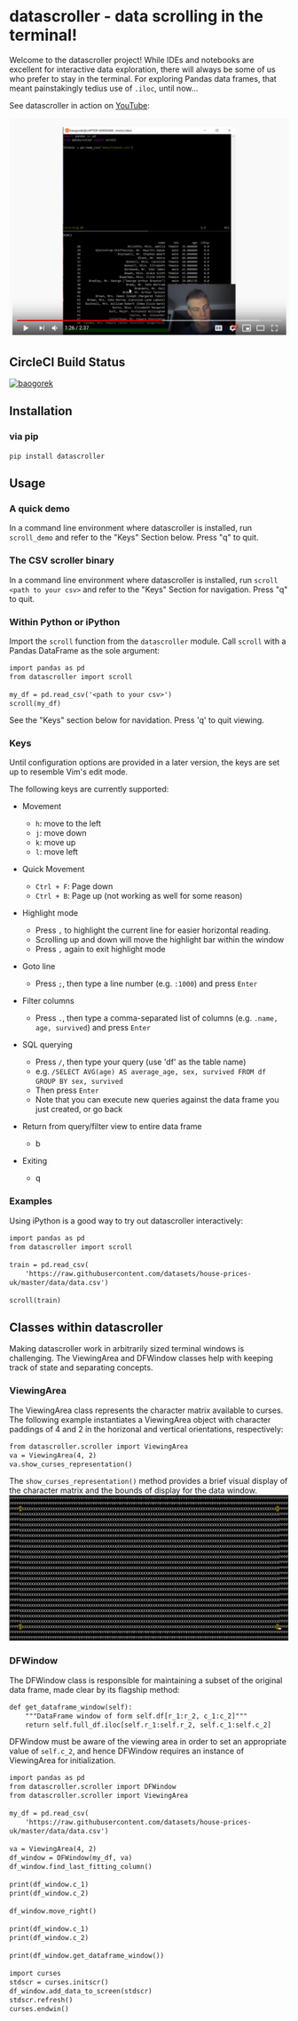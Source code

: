 datascroller - data scrolling in the terminal!
==============================================================================

Welcome to the datascroller project! While IDEs and notebooks are excellent
for interactive data exploration, there will always be some of us who prefer
to stay in the terminal. For exploring Pandas data frames, that meant
painstakingly tedius use of `.iloc`, until now...

See datascroller in action on [YouTube](http://www.youtube.com/watch?v=mewJAcurJPg):

[![datascroller](resources/datascroller_video.png)](http://www.youtube.com/watch?v=mewJAcurJPg "datascroller")

## CircleCI Build Status
[![baogorek](https://circleci.com/gh/baogorek/datascroller/tree/circle-ci.svg?style=svg)](https://circleci.com/gh/baogorek/datascroller/tree/circle-ci.svg?style=svg)

## Installation
### via pip
```
pip install datascroller
```

## Usage

### A quick demo
In a command line environment where datascroller is installed, run
`scroll_demo` and refer to the "Keys" Section below. Press "q" to quit.

### The CSV scroller binary
In a command line environment where datascroller is installed, run
`scroll <path to your csv>` and refer to the "Keys" Section for navigation.
Press "q" to quit.

### Within Python or iPython
Import the `scroll` function from the `datascroller` module.
Call `scroll` with a Pandas DataFrame as the sole argument:

```
import pandas as pd
from datascroller import scroll

my_df = pd.read_csv('<path to your csv>')
scroll(my_df)
```

See the "Keys" section below for navidation. Press 'q' to quit viewing.

### Keys
Until configuration options are provided in a later version, the keys are set
up to resemble Vim's edit mode.

The following keys are currently supported:

- Movement
  + `h`: move to the left
  + `j`: move down
  + `k`: move up
  + `l`: move left

- Quick Movement
  + `Ctrl + F`: Page down
  + `Ctrl + B`: Page up (not working as well for some reason)

- Highlight mode
  + Press `,` to highlight the current line for easier horizontal reading.
  + Scrolling up and down will move the highlight bar within the window
  + Press `,` again to exit highlight mode

- Goto line
  + Press `;`, then type a line number (e.g. `:1000`) and press `Enter`

- Filter columns
  + Press `.`, then type a comma-separated list of columns (e.g. `.name, age, survived`) and press `Enter`

- SQL querying
  + Press `/`, then type your query (use 'df' as the table name)
  + e.g. `/SELECT AVG(age) AS average_age, sex, survived FROM df GROUP BY sex, survived`
  + Then press `Enter`
  + Note that you can execute new queries against the data frame you just created, or go back

- Return from query/filter view to entire data frame
  + b

- Exiting
  + q

### Examples

Using iPython is a good way to try out datascroller interactively:
```
import pandas as pd
from datascroller import scroll

train = pd.read_csv(
    'https://raw.githubusercontent.com/datasets/house-prices-uk/master/data/data.csv')

scroll(train)
```

## Classes within datascroller

Making datascroller work in arbitrarily sized terminal windows is challenging.
The ViewingArea and DFWindow classes help with keeping track of state and
separating concepts.

### ViewingArea

The ViewingArea class represents the character matrix available to curses. The
following example instantiates a ViewingArea object with character paddings
of 4 and 2 in the horizonal and vertical orientations, respectively:

```
from datascroller.scroller import ViewingArea
va = ViewingArea(4, 2)
va.show_curses_representation()
```

The `show_curses_representation()` method provides a brief visual display of
the character matrix and the bounds of display for the data window.
![](resources/show_curses_representation.png)

### DFWindow

The DFWindow class is responsible for maintaining a subset of the original data
frame, made clear by its flagship method:
```
def get_dataframe_window(self):
    """DataFrame window of form self.df[r_1:r_2, c_1:c_2]"""
    return self.full_df.iloc[self.r_1:self.r_2, self.c_1:self.c_2]
```
DFWindow must be aware of the viewing area in order to set an appropriate value
of `self.c_2`, and hence DFWindow requires an instance of ViewingArea for
initialization.
```
import pandas as pd
from datascroller.scroller import DFWindow
from datascroller.scroller import ViewingArea

my_df = pd.read_csv(
    'https://raw.githubusercontent.com/datasets/house-prices-uk/master/data/data.csv')

va = ViewingArea(4, 2)
df_window = DFWindow(my_df, va)
df_window.find_last_fitting_column()

print(df_window.c_1)
print(df_window.c_2)

df_window.move_right()

print(df_window.c_1)
print(df_window.c_2)

print(df_window.get_dataframe_window())

import curses
stdscr = curses.initscr()
df_window.add_data_to_screen(stdscr)
stdscr.refresh()
curses.endwin()
```
